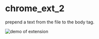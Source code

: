 # chrome_ext_2
prepend a text from the file to the body tag.

![demo of extension](https://firebasestorage.googleapis.com/v0/b/fir-work-9ad87.appspot.com/o/chrome_ext%2Fdesktop-animation4.gif?alt=media&token=61dca669-953b-44ff-98ee-d8e703673132)
